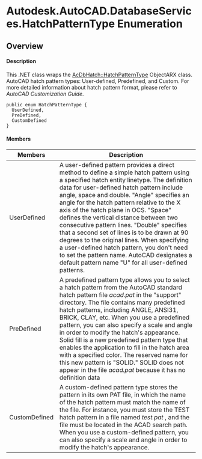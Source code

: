 # Autodesk.AutoCAD.DatabaseServices.HatchPatternType Enumeration

## Overview

#### Description
This .NET class wraps the [AcDbHatch::HatchPatternType](AcDbHatch__HatchPatternType.md) ObjectARX class. 
AutoCAD hatch pattern types: User-defined, Predefined, and Custom. For more detailed information about hatch pattern format, please refer to _AutoCAD Customization Guide_.
```text
public enum HatchPatternType {
  UserDefined,
  PreDefined,
  CustomDefined
}
```

#### Members
| Members | Description |
| --- | --- |
| UserDefined | A user-defined pattern provides a direct method to define a simple hatch pattern using a specified hatch entity linetype. The definition data for user-defined hatch pattern include angle, space and double. "Angle" specifies an angle for the hatch pattern relative to the X axis of the hatch plane in OCS. "Space" defines the vertical distance between two consecutive pattern lines. "Double" specifies that a second set of lines is to be drawn at 90 degrees to the original lines. When specifying a user-defined hatch pattern, you don't need to set the pattern name. AutoCAD designates a default pattern name "U" for all user-defined patterns. |
| PreDefined | A predefined pattern type allows you to select a hatch pattern from the AutoCAD standard hatch pattern file _acad.pat_ in the "support" directory. The file contains many predefined hatch patterns, including ANGLE, ANSI31, BRICK, CLAY, etc. When you use a predefined pattern, you can also specify a scale and angle in order to modify the hatch's appearance. Solid fill is a new predefined pattern type that enables the application to fill in the hatch area with a specified color. The reserved name for this new pattern is "SOLID." SOLID does not appear in the file _acad.pat_ because it has no definition data |
| CustomDefined | A custom-defined pattern type stores the pattern in its own PAT file, in which the name of the hatch pattern must match the name of the file. For instance, you must store the TEST hatch pattern in a file named _test.pat_ , and the file must be located in the ACAD search path. When you use a custom-defined pattern, you can also specify a scale and angle in order to modify the hatch's appearance. |